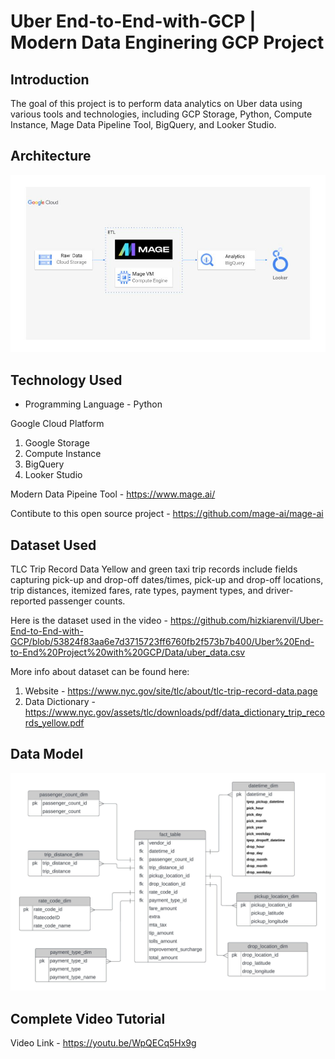 # Uber End-to-End-with-GCP | Modern Data Enginering GCP Project
## Introduction

The goal of this project is to perform data analytics on Uber data using various tools and technologies, including GCP Storage, Python, Compute Instance, Mage Data Pipeline Tool, BigQuery, and Looker Studio.

## Architecture 
<img src="https://github.com/hizkiarenvil/Uber-End-to-End-with-GCP/blob/main/Uber%20End-to-End%20Project%20with%20GCP/architecture.jpg?raw=true">

## Technology Used
- Programming Language - Python


Google Cloud Platform
1. Google Storage
2. Compute Instance 
3. BigQuery
4. Looker Studio

Modern Data Pipeine Tool - https://www.mage.ai/

Contibute to this open source project - https://github.com/mage-ai/mage-ai


## Dataset Used
TLC Trip Record Data
Yellow and green taxi trip records include fields capturing pick-up and drop-off dates/times, pick-up and drop-off locations, trip distances, itemized fares, rate types, payment types, and driver-reported passenger counts. 

Here is the dataset used in the video - https://github.com/hizkiarenvil/Uber-End-to-End-with-GCP/blob/53824f83aa6e7d3715723ff6760fb2f573b7b400/Uber%20End-to-End%20Project%20with%20GCP/Data/uber_data.csv

More info about dataset can be found here:
1. Website - https://www.nyc.gov/site/tlc/about/tlc-trip-record-data.page
2. Data Dictionary - https://www.nyc.gov/assets/tlc/downloads/pdf/data_dictionary_trip_records_yellow.pdf

## Data Model
<img src="https://github.com/hizkiarenvil/Uber-End-to-End-with-GCP/blob/main/Uber%20End-to-End%20Project%20with%20GCP/uber_data_model.jpeg?raw=true">

## Complete Video Tutorial 
Video Link - https://youtu.be/WpQECq5Hx9g
